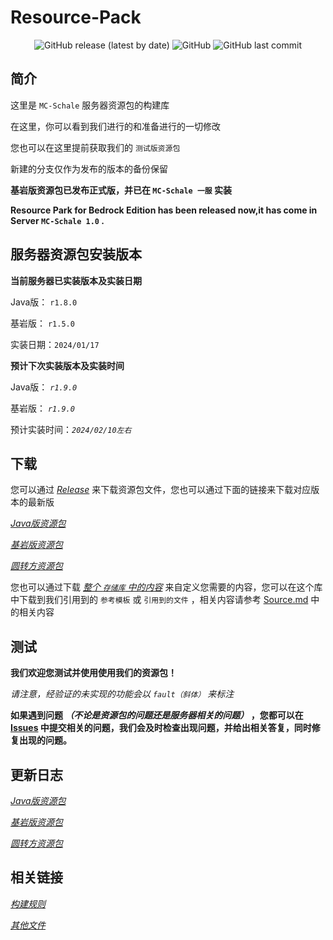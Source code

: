 # Resource-Pack

<div align="center">
 <img alt="GitHub release (latest by date)" src="https://img.shields.io/github/v/release/MC-Schale/Resource-pack?style=for-the-badge"> 
 <img alt="GitHub" src="https://img.shields.io/github/license/MC-Schale/Resource-pack?style=for-the-badge"> 
 <img alt="GitHub last commit" src="https://img.shields.io/github/last-commit/MC-Schale/Resource-pack?style=for-the-badge"> 
</div>

## 简介

这里是 `MC-Schale` 服务器资源包的构建库

在这里，你可以看到我们进行的和准备进行的一切修改

您也可以在这里提前获取我们的 `测试版资源包`

新建的分支仅作为发布的版本的备份保留

**基岩版资源包已发布正式版，并已在 `MC-Schale 一服` 实装**

**Resource Park for Bedrock Edition has been released now,it has come in Server `MC-Schale 1.0` .**

## 服务器资源包安装版本

**当前服务器已实装版本及实装日期**

Java版： `r1.8.0`

基岩版： `r1.5.0`

实装日期：`2024/01/17`

**预计下次实装版本及实装时间**

Java版： *`r1.9.0`*

基岩版： *`r1.9.0`*

预计实装时间：*`2024/02/10左右`*

## 下载

您可以通过 *[Release](https://github.com/MC-Schale/Resource-pack/releases)* 来下载资源包文件，您也可以通过下面的链接来下载对应版本的最新版

*[Java版资源包](https://github.com/MC-Schale/Resource-pack/releases/download/JE_Server1_Release_1.8.0/Resource-Pack_JE_Server1_r1.8.0.zip)*

*[基岩版资源包](https://github.com/MC-Schale/Resource-pack/releases/download/BE_Server1_Release_1.5.0/Resource-Pack_BE_Server1_r1.5.0.mcpack)*

*[圆转方资源包](https://github.com/MC-Schale/Resource-pack/releases/download/JE_oto%E2%96%A1_Release_v1.3/Resource-Pack_JE_circle_to_square_r1.3.zip)*

您也可以通过下载 *[整个 `存储库` 中的内容](https://codeload.github.com/MC-Schale/Resource-pack/zip/refs/heads/main)* 来自定义您需要的内容，您可以在这个库中下载到我们引用到的 `参考模板` 或 `引用到的文件` ，相关内容请参考  [Source.md](https://github.com/MC-Schale/Resource-pack/blob/main/Samples/Source.md) 中的相关内容

## 测试

**我们欢迎您测试并使用使用我们的资源包！**

*请注意，经验证的未实现的功能会以 `fault（斜体）` 来标注*

**如果遇到问题 *（不论是资源包的问题还是服务器相关的问题）* ，您都可以在 [Issues](https://github.com/MC-Schale/Resource-pack/issues) 中提交相关的问题，我们会及时检查出现问题，并给出相关答复，同时修复出现的问题。**

## 更新日志

*[Java版资源包](https://github.com/MC-Schale/Resource-pack/blob/main/Server1/ResourcePack(JavaEdition)/Changelog.md)*

*[基岩版资源包](https://github.com/MC-Schale/Resource-pack/blob/main/Server1/ResourcePack(BedrockEdition)/Changelog.md)*

*[圆转方资源包](https://github.com/MC-Schale/Resource-pack/blob/main/%E5%9C%86%E8%BD%AC%E6%96%B9%E6%8B%93%E5%B1%95%E5%8C%85%20For%20Java%20Edition/Changelog.md)*

## 相关链接

*[构建规则](https://github.com/MC-Schale/Resource-pack/blob/main/Rules.md)*

*[其他文件](https://github.com/MC-Schale/Resource-pack/blob/main/Others/Illustrate.md)*
